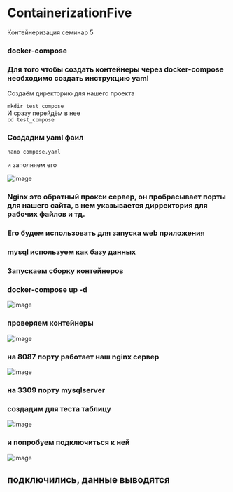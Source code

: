# ContainerizationFive
Контейнеризация семинар 5

### docker-compose

### Для того чтобы создать контейнеры через docker-compose необходимо создать инструкцию yaml

Создаём директорию для нашего проекта 

`mkdir test_compose`    
И сразу перейдём в нее  
`cd test_compose`  

### Создадим yaml фаил

`nano compose.yaml`

и заполняем его

![image](https://github.com/ScherbakovM/ContainerizationFive/assets/109952823/92bc71d7-22d5-45d4-a3fe-b3546266b29b)

### Nginx это обратный прокси сервер, он пробрасывает порты для нашего сайта, в нем указывается дирректория для рабочих файлов и тд. 
### Его будем использовать для запуска web приложения 
### mysql  используем как базу данных

### Запускаем сборку контейнеров 

### docker-compose up -d

![image](https://github.com/ScherbakovM/ContainerizationFive/assets/109952823/3bcdeaab-3d9e-4dc3-8e8b-9aff48774b47)

### проверяем контейнеры 

![image](https://github.com/ScherbakovM/ContainerizationFive/assets/109952823/fae588ad-7b47-4d8e-b6df-078f0a636bee)

### на 8087 порту работает наш nginx сервер

![image](https://github.com/ScherbakovM/ContainerizationFive/assets/109952823/6713dd85-b8b2-4b53-8a30-b92b0a02c257)


### на 3309 порту mysqlserver

### создадим для теста таблицу 

![image](https://github.com/ScherbakovM/ContainerizationFive/assets/109952823/884ef0ca-36b0-4db4-abdb-5a210e730efd)


### и попробуем подключиться к ней

![image](https://github.com/ScherbakovM/ContainerizationFive/assets/109952823/03b4709d-9de9-482d-ac5a-bd7207fb1c10)

## подключились, данные выводятся 


